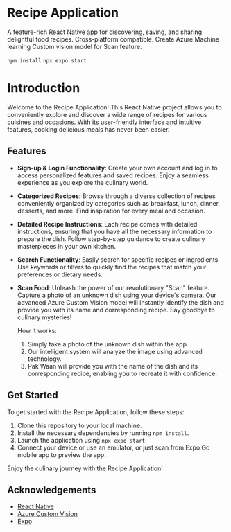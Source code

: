 # Recipe Application
A feature-rich React Native app for discovering, saving, and sharing delightful food recipes. Cross-platform compatible. Create Azure Machine learning Custom vision model for Scan feature.


``` npm install ```
``` npx expo start ```


# Introduction

Welcome to the Recipe Application! This React Native project allows you to conveniently explore and discover a wide range of recipes for various cuisines and occasions. With its user-friendly interface and intuitive features, cooking delicious meals has never been easier.

## Features

- **Sign-up & Login Functionality**: Create your own account and log in to access personalized features and saved recipes. Enjoy a seamless experience as you explore the culinary world.

- **Categorized Recipes**: Browse through a diverse collection of recipes conveniently organized by categories such as breakfast, lunch, dinner, desserts, and more. Find inspiration for every meal and occasion.

- **Detailed Recipe Instructions**: Each recipe comes with detailed instructions, ensuring that you have all the necessary information to prepare the dish. Follow step-by-step guidance to create culinary masterpieces in your own kitchen.

- **Search Functionality**: Easily search for specific recipes or ingredients. Use keywords or filters to quickly find the recipes that match your preferences or dietary needs.

- **Scan Food**: Unleash the power of our revolutionary "Scan" feature. Capture a photo of an unknown dish using your device's camera. Our advanced Azure Custom Vision model will instantly identify the dish and provide you with its name and corresponding recipe. Say goodbye to culinary mysteries!

  How it works:
  1. Simply take a photo of the unknown dish within the app.
  2. Our intelligent system will analyze the image using advanced technology.
  3. Pak Waan will provide you with the name of the dish and its corresponding recipe, enabling you to recreate it with confidence.

## Get Started

To get started with the Recipe Application, follow these steps:

1. Clone this repository to your local machine.
2. Install the necessary dependencies by running `npm install`.
3. Launch the application using `npx expo start`.
4. Connect your device or use an emulator, or just scan from Expo Go mobile app to preview the app.

Enjoy the culinary journey with the Recipe Application!




## Acknowledgements

- [React Native](https://reactnative.dev/)
- [Azure Custom Vision](https://azure.microsoft.com/en-us/services/cognitive-services/custom-vision-service/)
- [Expo](https://expo.io/)
